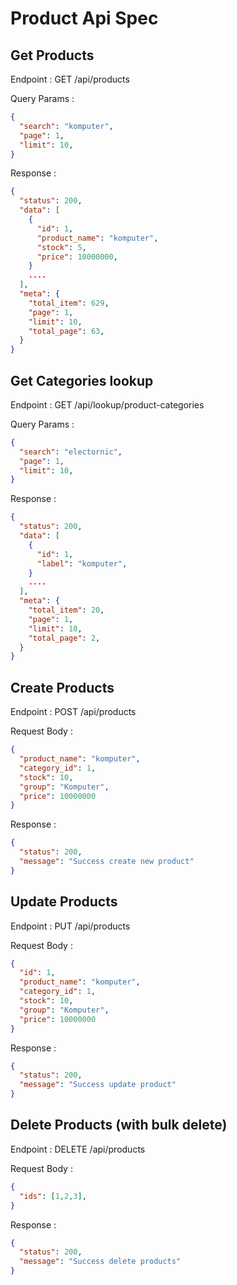 # Product Api Spec

## Get Products

Endpoint : GET /api/products

Query Params :

```json
{
  "search": "komputer",
  "page": 1,
  "limit": 10,
}
```

Response :

```json
{
  "status": 200,
  "data": [
    {
      "id": 1,
      "product_name": "komputer",
      "stock": 5,
      "price": 10000000,
    }
    ....
  ],
  "meta": {
    "total_item": 629,
    "page": 1,
    "limit": 10,
    "total_page": 63,
  }
}
```

## Get Categories lookup

Endpoint : GET /api/lookup/product-categories

Query Params :

```json
{
  "search": "electornic",
  "page": 1,
  "limit": 10,
}
```

Response :

```json
{
  "status": 200,
  "data": [
    {
      "id": 1,
      "label": "komputer",
    }
    ....
  ],
  "meta": {
    "total_item": 20,
    "page": 1,
    "limit": 10,
    "total_page": 2,
  }
}
```

## Create Products

Endpoint : POST /api/products

Request Body :

```json
{
  "product_name": "komputer",
  "category_id": 1,
  "stock": 10,
  "group": "Komputer",
  "price": 10000000
}
```

Response :

```json
{
  "status": 200,
  "message": "Success create new product"
}
```

## Update Products

Endpoint : PUT /api/products

Request Body :

```json
{
  "id": 1,
  "product_name": "komputer",
  "category_id": 1,
  "stock": 10,
  "group": "Komputer",
  "price": 10000000
}
```

Response :

```json
{
  "status": 200,
  "message": "Success update product"
}
```

## Delete Products (with bulk delete)

Endpoint : DELETE /api/products

Request Body :

```json
{
  "ids": [1,2,3],
}
```

Response :

```json
{
  "status": 200,
  "message": "Success delete products"
}
```
